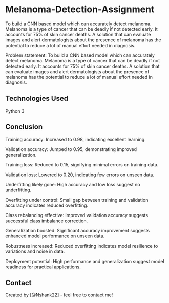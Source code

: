 # Melanoma-Detection-Assignment
To build a CNN based model which can accurately detect melanoma. Melanoma is a type of cancer that can be deadly if not detected early. It accounts for 75% of skin cancer deaths. A solution that can evaluate images and alert dermatologists about the presence of melanoma has the potential to reduce a lot of manual effort needed in diagnosis.

Problem statement: To build a CNN based model which can accurately detect melanoma. Melanoma is a type of cancer that can be deadly if not detected early. It accounts for 75% of skin cancer deaths. A solution that can evaluate images and alert dermatologists about the presence of melanoma has the potential to reduce a lot of manual effort needed in diagnosis.

## Technologies Used
Python 3

## Conclusion 

Training accuracy: Increased to 0.98, indicating excellent learning.

Validation accuracy: Jumped to 0.95, demonstrating improved generalization.

Training loss: Reduced to 0.15, signifying minimal errors on training data.

Validation loss: Lowered to 0.20, indicating few errors on unseen data.

Underfitting likely gone: High accuracy and low loss suggest no underfitting.

Overfitting under control: Small gap between training and validation accuracy indicates reduced overfitting.

Class rebalancing effective: Improved validation accuracy suggests successful class imbalance correction.

Generalization boosted: Significant accuracy improvement suggests enhanced model performance on unseen data.

Robustness increased: Reduced overfitting indicates model resilience to variations and noise in data.

Deployment potential: High performance and generalization suggest model readiness for practical applications.

## Contact
Created by [@Nshank22] - feel free to contact me!

